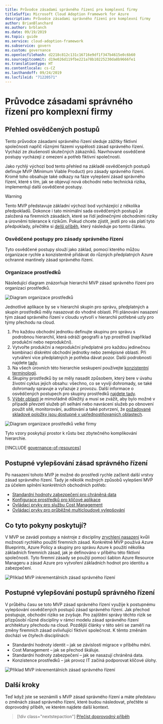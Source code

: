 ```yaml
---
title: Průvodce zásadami správného řízení pro komplexní firmy
titleSuffix: Microsoft Cloud Adoption Framework for Azure
description: Průvodce zásadami správného řízení pro komplexní firmy
author: BrianBlanchard
ms.author: brblanch
ms.date: 09/19/2019
ms.topic: guide
ms.service: cloud-adoption-framework
ms.subservice: govern
ms.custom: governance
ms.openlocfilehash: d2218c812c131c16716e9df1f347b4615e0c6b60
ms.sourcegitcommit: d19e026d119fbe221a78b10225230da8b9666fe1
ms.translationtype: HT
ms.contentlocale: cs-CZ
ms.lasthandoff: 09/24/2019
ms.locfileid: "71220571"
---
```

# <a name="governance-guide-for-complex-enterprises"></a>Průvodce zásadami správného řízení pro komplexní firmy

## <a name="overview-of-best-practices"></a>Přehled osvědčených postupů

Tento průvodce zásadami správného řízení sleduje zážitky fiktivní společnosti napříč různými fázemi vyspělosti zásad správného řízení. Vychází ze zkušeností skutečných zákazníků. Navrhované osvědčené postupy vycházejí z omezení a potřeb fiktivní společnosti.

Jako rychlý výchozí bod tento přehled na základě osvědčených postupů definuje MVP (Minimum Viable Product) pro zásady správného řízení. Kromě toho obsahuje také odkazy na fáze vylepšení zásad správného řízení, které s tím, jak se objevují nová obchodní nebo technická rizika, implementují další osvědčené postupy.

> [!WARNING]
> Tento MVP představuje základní výchozí bod vycházející z několika předpokladů. Dokonce i tato minimální sada osvědčených postupů je založená na firemních zásadách, které se řídí jedinečnými obchodními riziky a úrovněmi tolerance k rizikům. Pokud chcete zjistit, jestli pro vás platí tyto předpoklady, přečtěte si [delší příběh](./narrative.md), který následuje po tomto článku.

### <a name="governance-best-practices"></a>Osvědčené postupy pro zásady správného řízení

Tyto osvědčené postupy slouží jako základ, pomocí kterého můžou organizace rychle a konzistentně přidávat do různých předplatných Azure ochranné mantinely zásad správného řízení.

### <a name="resource-organization"></a>Organizace prostředků

Následující diagram znázorňuje hierarchii MVP zásad správného řízení pro organizaci prostředků.

![Diagram organizace prostředků](../../../_images/govern/resource-organization.png)

Jednotlivé aplikace by se v hierarchii skupin pro správu, předplatných a skupin prostředků měly nasazovat do vhodné oblasti. Při plánování nasazení tým zásad správného řízení v cloudu vytvoří v hierarchii potřebné uzly pro týmy přechodu na cloud.

1. Pro každou obchodní jednotku definujte skupinu pro správu s podrobnou hierarchií, která odráží geografii a typ prostředí (například produkční nebo neprodukční).
2. Vytvořte produkční a neprodukční předplatné pro každou jedinečnou kombinaci diskrétní obchodní jednotky nebo zeměpisné oblasti. Při vytváření více předplatných je potřeba dávat pozor. Další podrobnosti najdete [tady](../../../decision-guides/subscriptions/index.md).
3. Na všech úrovních této hierarchie seskupení používejte [konzistentní terminologii](../../../ready/considerations/naming-and-tagging.md).
4. Skupiny prostředků by se měly nasadit způsobem, který bere v úvahu životní cyklus jejich obsahu: všechno, co se vyvíjí dohromady, se také dohromady spravuje a vyřazuje z provozu. Další informace o osvědčených postupech pro skupiny prostředků [najdete tady](../../../decision-guides/resource-consistency/index.md).
5. [Výběr oblasti](../../../decision-guides/regions/index.md) je mimořádně důležitý a musí se zvážit, aby bylo možné v případě převzetí služeb při selhání nebo navrácení služeb po obnovení použít sítě, monitorování, auditování a také potvrzení, že [požadované skladové položky jsou dostupné v upřednostňovaných oblastech](https://azure.microsoft.com/global-infrastructure/services).

![Diagram organizace prostředků velké firmy](../../../_images/govern/large-enterprise-resource-organization.png)

Tyto vzory poskytují prostor k růstu bez zbytečného komplikování hierarchie.

[!INCLUDE [governance-of-resources](../../../../includes/caf-governance-of-resources.md)]

<!-- See comments for suggestion to possibly add here -->

## <a name="incremental-governance-improvements"></a>Postupné vylepšování zásad správného řízení

Po nasazení tohoto MVP je možné do prostředí rychle začlenit další vrstvy zásad správného řízení. Tady je několik možných způsobů vylepšení MVP za účelem splnění konkrétních obchodních potřeb:

- [Standardní hodnoty zabezpečení pro chráněná data](./security-baseline-improvement.md)
- [Konfigurace prostředků pro klíčové aplikace](./resource-consistency-improvement.md)
- [Ovládací prvky pro službu Cost Management](./cost-management-improvement.md)
- [Ovládací prvky pro průběžné multicloudové vylepšování](./multicloud-improvement.md)

<!-- markdownlint-disable MD026 -->

## <a name="what-does-this-guidance-provide"></a>Co tyto pokyny poskytují?

V MVP se zavádí postupy a nástroje z disciplíny [zrychlení nasazení](../../deployment-acceleration/index.md) kvůli možnosti rychlého použití firemních zásad. Konkrétně MVP používá Azure Blueprints, Azure Policy a skupiny pro správu Azure k použití několika základních firemních zásad, jak je definováno v příběhu této fiktivní společnosti. Tyto firemní zásady se použijí pomocí šablon Azure Resource Manageru a zásad Azure pro vytvoření základních hodnot pro identitu a zabezpečení.

![Příklad MVP inkrementálních zásad správného řízení](../../../_images/govern/governance-mvp.png)

## <a name="incremental-improvements-to-governance-practices"></a>Postupné vylepšování postupů správného řízení

V průběhu času se toto MVP zásad správného řízení využije k postupnému vylepšování osvědčených postupů zásad správného řízení. Jak přechod postupuje, obchodní riziko se zvyšuje. Pro zajištění správy těchto rizik se přizpůsobí různé disciplíny v rámci modelu zásad správného řízení architektury přechodu na cloud. Pozdější články v této sérii se zaměří na změny firemních zásad ovlivňující fiktivní společnost. K těmto změnám dochází ve čtyřech disciplínách:

- Standardní hodnoty identit – jak se závislosti migrace v příběhu mění.
- Cost Management – jak se přechod škáluje.
- Standardní hodnoty zabezpečení – jak se nasazují chráněná data.
- Konzistence prostředků – jak provoz IT začíná podporovat klíčové úlohy.

![Příklad MVP inkrementálních zásad správného řízení](../../../_images/govern/governance-improvement-large.png)

## <a name="next-steps"></a>Další kroky

Teď když jste se seznámili s MVP zásad správného řízení a máte představu o změnách zásad správného řízení, které budou následovat, přečtěte si doprovodný příběh, ve kterém najdete další kontext.

> [!div class="nextstepaction"]
> [Přečíst doprovodný příběh](./narrative.md)
